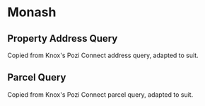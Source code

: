 # Monash

## Property Address Query

Copied from Knox's Pozi Connect address query, adapted to suit.

## Parcel Query

Copied from Knox's Pozi Connect parcel query, adapted to suit.
